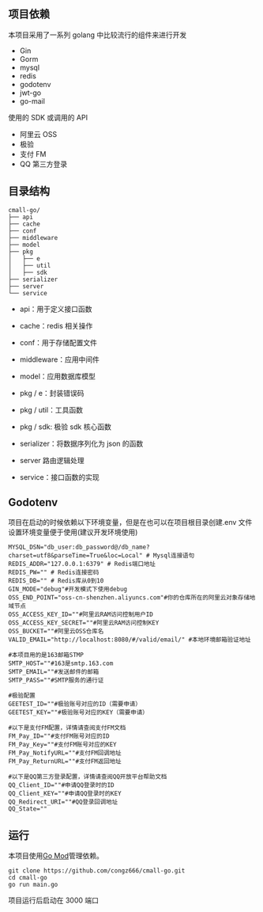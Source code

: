 ## 项目依赖

本项目采用了一系列 golang 中比较流行的组件来进行开发

- Gin
- Gorm
- mysql
- redis
- godotenv
- jwt-go
- go-mail

使用的 SDK 或调用的 API

- 阿里云 OSS
- 极验
- 支付 FM
- QQ 第三方登录

## 目录结构

```
cmall-go/
├── api
├── cache
├── conf
├── middleware
├── model
├── pkg
│	├── e
│	├── util
│   ├── sdk
├── serializer
├── server
└── service

```

- api：用于定义接口函数

- cache：redis 相关操作

- conf：用于存储配置文件

- middleware：应用中间件

- model：应用数据库模型

- pkg / e：封装错误码

- pkg / util：工具函数

- pkg / sdk: 极验 sdk 核心函数

- serializer：将数据序列化为 json 的函数

- server 路由逻辑处理

- service：接口函数的实现

## Godotenv

项目在启动的时候依赖以下环境变量，但是在也可以在项目根目录创建.env 文件设置环境变量便于使用(建议开发环境使用)

```
MYSQL_DSN="db_user:db_password@/db_name?charset=utf8&parseTime=True&loc=Local" # Mysql连接语句
REDIS_ADDR="127.0.0.1:6379" # Redis端口地址
REDIS_PW="" # Redis连接密码
REDIS_DB="" # Redis库从0到10
GIN_MODE="debug"#开发模式下使用debug
OSS_END_POINT="oss-cn-shenzhen.aliyuncs.com"#你的仓库所在的阿里云对象存储地域节点
OSS_ACCESS_KEY_ID=""#阿里云RAM访问控制用户ID
OSS_ACCESS_KEY_SECRET=""#阿里云RAM访问控制KEY
OSS_BUCKET=""#阿里云OSS仓库名
VALID_EMAIL="http://localhost:8080/#/valid/email/" #本地环境邮箱验证地址

#本项目用的是163邮箱STMP
SMTP_HOST=""#163是smtp.163.com
SMTP_EMAIL=""#发送邮件的邮箱
SMTP_PASS=""#SMTP服务的通行证

#极验配置
GEETEST_ID=""#极验账号对应的ID（需要申请）
GEETEST_KEY=""#极验账号对应的KEY（需要申请）

#以下是支付FM配置，详情请查阅支付FM文档
FM_Pay_ID=""#支付FM账号对应的ID
FM_Pay_Key=""#支付FM账号对应的KEY
FM_Pay_NotifyURL=""#支付FM回调地址
FM_Pay_ReturnURL=""#支付FM返回地址

#以下是QQ第三方登录配置，详情请查阅QQ开放平台帮助文档
QQ_Client_ID=""#申请QQ登录时的ID
QQ_Client_KEY=""#申请QQ登录时的KEY
QQ_Redirect_URI=""#QQ登录回调地址
QQ_State=""
```

## 运行

本项目使用[Go Mod](https://github.com/golang/go/wiki/Modules)管理依赖。

```
git clone https://github.com/congz666/cmall-go.git
cd cmall-go
go run main.go
```

项目运行后启动在 3000 端口
